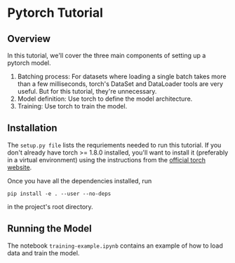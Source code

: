 # Pytorch Tutorial

## Overview
In this tutorial, we'll cover the three main components of setting up a pytorch model.

1. Batching process: For datasets where loading a single batch takes more than a few milliseconds, torch's
DataSet and DataLoader tools are very useful. But for this tutorial, they're unnecessary.
2. Model definition: Use torch to define the model architecture.
3. Training: Use torch to train the model.

## Installation
The `setup.py file` lists the requriements needed to run this tutorial. If you don't already have
torch >= 1.8.0 installed, you'll want to install it (preferably in a virtual environment) using the
instructions from the [official torch website](https://pytorch.org/).

Once you have all the dependencies installed, run
```
pip install -e . --user --no-deps
```
in the project's root directory.

## Running the Model
The notebook `training-example.ipynb` contains an example of how to load data and train the model.